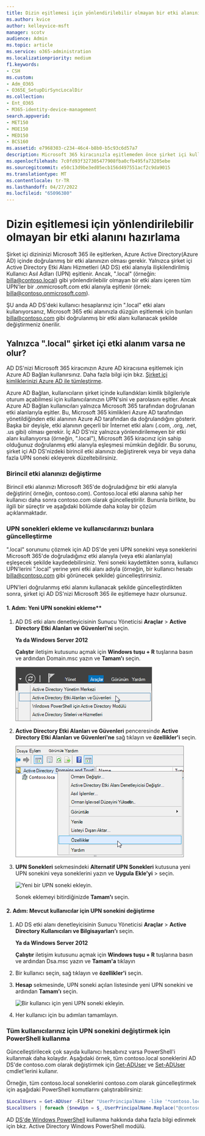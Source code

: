 ```yaml
---
title: Dizin eşitlemesi için yönlendirilebilir olmayan bir etki alanını hazırlama
ms.author: kvice
author: kelleyvice-msft
manager: scotv
audience: Admin
ms.topic: article
ms.service: o365-administration
ms.localizationpriority: medium
f1.keywords:
- CSH
ms.custom:
- Adm_O365
- O365E_SetupDirSyncLocalDir
ms.collection:
- Ent_O365
- M365-identity-device-management
search.appverid:
- MET150
- MOE150
- MED150
- BCS160
ms.assetid: e7968303-c234-46c4-b8b0-b5c93c6d57a7
description: Microsoft 365 kiracınızla eşitlemeden önce şirket içi kullanıcı hesaplarınızla ilişkilendirilmiş yönlendirilebilir olmayan bir etki alanınız varsa ne yapmanız gerekir öğrenin.
ms.openlocfilehash: 7c0fd93f327305477908fba0cfb495fa73205ebe
ms.sourcegitcommit: e50c13d9be3ed05ecb156d497551acf2c9da9015
ms.translationtype: MT
ms.contentlocale: tr-TR
ms.lasthandoff: 04/27/2022
ms.locfileid: "65096380"
---
```

# <a name="prepare-a-non-routable-domain-for-directory-synchronization"></a>Dizin eşitlemesi için yönlendirilebilir olmayan bir etki alanını hazırlama

Şirket içi dizininizi Microsoft 365 ile eşitlerken, Azure Active Directory(Azure AD) içinde doğrulanmış bir etki alanınızın olması gerekir. Yalnızca şirket içi Active Directory Etki Alanı Hizmetleri (AD DS) etki alanıyla ilişkilendirilmiş Kullanıcı Asıl Adları (UPN) eşitlenir. Ancak, ".local" (örneğin: billa@contoso.local) gibi yönlendirilebilir olmayan bir etki alanı içeren tüm UPN'ler bir .onmicrosoft.com etki alanıyla eşitlenir (örnek: billa@contoso.onmicrosoft.com). 

ŞU anda AD DS'deki kullanıcı hesaplarınız için ".local" etki alanı kullanıyorsanız, Microsoft 365 etki alanınızla düzgün eşitlemek için bunları billa@contoso.com gibi doğrulanmış bir etki alanı kullanacak şekilde değiştirmeniz önerilir.
  
## <a name="what-if-i-only-have-a-local-on-premises-domain"></a>Yalnızca ".local" şirket içi etki alanım varsa ne olur?

AD DS'nizi Microsoft 365 kiracınızın Azure AD kiracısına eşitlemek için Azure AD Bağlan kullanırsınız. Daha fazla bilgi için bkz. [Şirket içi kimliklerinizi Azure AD ile tümleştirme](/azure/architecture/reference-architectures/identity/azure-ad).
  
Azure AD Bağlan, kullanıcıların şirket içinde kullandıkları kimlik bilgileriyle oturum açabilmesi için kullanıcılarınızın UPN'sini ve parolasını eşitler. Ancak Azure AD Bağlan kullanıcıları yalnızca Microsoft 365 tarafından doğrulanan etki alanlarıyla eşitler. Bu, Microsoft 365 kimlikleri Azure AD tarafından yönetildiğinden etki alanının Azure AD tarafından da doğrulandığını gösterir. Başka bir deyişle, etki alanının geçerli bir İnternet etki alanı (.com, .org, .net, .us gibi) olması gerekir. İç AD DS'niz yalnızca yönlendirilemeyen bir etki alanı kullanıyorsa (örneğin, ".local"), Microsoft 365 kiracınız için sahip olduğunuz doğrulanmış etki alanıyla eşleşmesi mümkün değildir. Bu sorunu, şirket içi AD DS'nizdeki birincil etki alanınızı değiştirerek veya bir veya daha fazla UPN soneki ekleyerek düzeltebilirsiniz.
  
### <a name="change-your-primary-domain"></a>Birincil etki alanınızı değiştirme

Birincil etki alanınızı Microsoft 365'de doğruladığınız bir etki alanıyla değiştirin( örneğin, contoso.com). Contoso.local etki alanına sahip her kullanıcı daha sonra contoso.com olarak güncelleştirilir. Bununla birlikte, bu ilgili bir süreçtir ve aşağıdaki bölümde daha kolay bir çözüm açıklanmaktadır.
  
### <a name="add-upn-suffixes-and-update-your-users-to-them"></a>UPN sonekleri ekleme ve kullanıcılarınızı bunlara güncelleştirme

".local" sorununu çözmek için AD DS'de yeni UPN sonekini veya soneklerini Microsoft 365'de doğruladığınız etki alanıyla (veya etki alanlarıyla) eşleşecek şekilde kaydedebilirsiniz. Yeni soneki kaydettikten sonra, kullanıcı UPN'lerini ".local" yerine yeni etki alanı adıyla (örneğin, bir kullanıcı hesabı billa@contoso.com gibi görünecek şekilde) güncelleştirirsiniz.
  
UPN'leri doğrulanmış etki alanını kullanacak şekilde güncelleştirdikten sonra, şirket içi AD DS'nizi Microsoft 365 ile eşitlemeye hazır olursunuz.
  
#### <a name="step-1-add-the-new-upn-suffix"></a>1. Adım: Yeni UPN sonekini ekleme**
  
1. AD DS etki alanı denetleyicisinin Sunucu Yöneticisi **Araçlar** \> **Active Directory Etki Alanları ve Güvenleri'ni** seçin.
    
    **Ya da Windows Server 2012**
    
    **Çalıştır** iletişim kutusunu açmak için **Windows tuşu + R** tuşlarına basın ve ardından Domain.msc yazın ve **Tamam'ı** seçin.
    
    ![Active Directory Etki Alanları ve Güvenleri'ni seçin.](../media/46b6e007-9741-44af-8517-6f682e0ac974.png)
  
2. **Active Directory Etki Alanları ve Güvenleri** penceresinde **Active Directory Etki Alanları ve Güvenleri'ne** sağ tıklayın ve **özellikler'i** seçin.
    
    ![Active Directory Etki Alanları ve Güvenleri'ne sağ tıklayın ve Özellikler'i seçin.](../media/39d20812-ffb5-4ba9-8d7b-477377ac360d.png)
  
3. **UPN Sonekleri** sekmesindeki **Alternatif UPN Sonekleri** kutusuna yeni UPN sonekini veya soneklerini yazın ve **Uygula** **Ekle'yi** \> seçin.
    
    ![Yeni bir UPN soneki ekleyin.](../media/a4aaf919-7adf-469a-b93f-83ef284c0915.PNG)
  
    Sonek eklemeyi bitirdiğinizde **Tamam'ı** seçin. 
    
 #### <a name="step-2-change-the-upn-suffix-for-existing-users"></a>2. Adım: Mevcut kullanıcılar için UPN sonekini değiştirme
  
1. AD DS etki alanı denetleyicisinin Sunucu Yöneticisi **Araçlar** \> **Active Directory Kullanıcıları ve Bilgisayarları'ı** seçin.
    
    **Ya da Windows Server 2012**
    
    **Çalıştır** iletişim kutusunu açmak için **Windows tuşu + R** tuşlarına basın ve ardından Dsa.msc yazın ve **Tamam'a** tıklayın
    
2. Bir kullanıcı seçin, sağ tıklayın ve **özellikler'i** seçin.
    
3. **Hesap** sekmesinde, UPN soneki açılan listesinde yeni UPN sonekini ve ardından **Tamam'ı** seçin.
    
    ![Bir kullanıcı için yeni UPN soneki ekleyin.](../media/54876751-49f0-48cc-b864-2623c4835563.png)
  
4. Her kullanıcı için bu adımları tamamlayın.
    
   
### <a name="use-powershell-to-change-the-upn-suffix-for-all-of-your-users"></a>Tüm kullanıcılarınız için UPN sonekini değiştirmek için PowerShell kullanma

Güncelleştirilecek çok sayıda kullanıcı hesabınız varsa PowerShell'i kullanmak daha kolaydır. Aşağıdaki örnek, tüm contoso.local soneklerini AD DS'de contoso.com olarak değiştirmek için [Get-ADUser](/previous-versions/windows/it-pro/windows-server-2008-R2-and-2008/ee617241(v=technet.10)) ve [Set-ADUser](/previous-versions/windows/it-pro/windows-server-2008-R2-and-2008/ee617215(v=technet.10)) cmdlet'lerini kullanır. 

Örneğin, tüm contoso.local soneklerini contoso.com olarak güncelleştirmek için aşağıdaki PowerShell komutlarını çalıştırabilirsiniz:
    
  ```powershell
  $LocalUsers = Get-ADUser -Filter "UserPrincipalName -like '*contoso.local'" -Properties userPrincipalName -ResultSetSize $null
  $LocalUsers | foreach {$newUpn = $_.UserPrincipalName.Replace("@contoso.local","@contoso.com"); $_ | Set-ADUser -UserPrincipalName $newUpn}
  ```

AD [DS'de Windows PowerShell](/previous-versions/windows/it-pro/windows-server-2008-R2-and-2008/ee617195(v=technet.10)) kullanma hakkında daha fazla bilgi edinmek için bkz. Active Directory Windows PowerShell modülü.